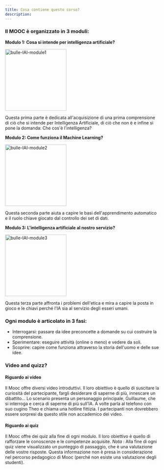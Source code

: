```yaml
---
title: Cosa contiene questo corso?
description:
---
```


### Il MOOC è organizzato in 3 moduli:

 **Modulo 1: Cosa si intende per intelligenza artificiale?**

<img src="../Images/bulle-IAI-module1.png" alt="bulle-IAI-module1" width="200">

Questa prima parte è dedicata all'acquisizione di una prima comprensione di ciò che si intende per Intelligenza Artificiale, di ciò che non è e infine si pone la domanda: Che cos'è l'intelligenza?

**Modulo 2: Come funziona il Machine Learning?**

<img src="../Images/bulle-IAI-module2.png" alt="bulle-IAI-module2" width="200">

Questa seconda parte aiuta a capire le basi dell'apprendimento automatico e il ruolo chiave giocato dal controllo dei set di dati.

**Modulo 3: L'intelligenza artificiale al nostro servizio?**

<img src="../Images/bulle-IAI-module3.png" alt="bulle-IAI-module3" width="200">

Questa terza parte affronta i problemi dell'etica e mira a capire la posta in gioco e le chiavi perché l'IA sia al servizio degli esseri umani.

### Ogni modulo è articolato in 3 fasi:

* Interrogarsi: passare da idee preconcette a domande su cui costruire la comprensione.
* Sperimentare: eseguire attività (online o meno) e vedere da soli.
* Scoprire: capire come funziona attraverso la storia dell'uomo e delle sue idee.

### Video and quizz?

#### Riguardo ai video

Il Mooc offre diversi video introduttivi. Il loro obiettivo è quello di suscitare la curiosità del partecipante, fargli desiderare di saperne di più, innescare un dibattito...
Lo scenario presenta un personaggio principale, Guillaume, che si interroga e cerca di saperne di più sull'IA. A volte parla al telefono con suo cugino Theo e chiama una hotline fittizia.
I partecipanti non dovrebbero essere sorpresi da questo stile non accademico dei video.

#### Riguardo ai quiz

Il Mooc offre dei quiz alla fine di ogni modulo. Il loro obiettivo è quello di rafforzare le conoscenze e le competenze acquisite.
_Nota_ : Alla fine di ogni quiz viene visualizzato un punteggio di passaggio, che è una valutazione delle vostre risposte. Questa informazione non è presa in considerazione nel percorso pedagogico di Mooc (perché non esiste una valutazione degli studenti).
